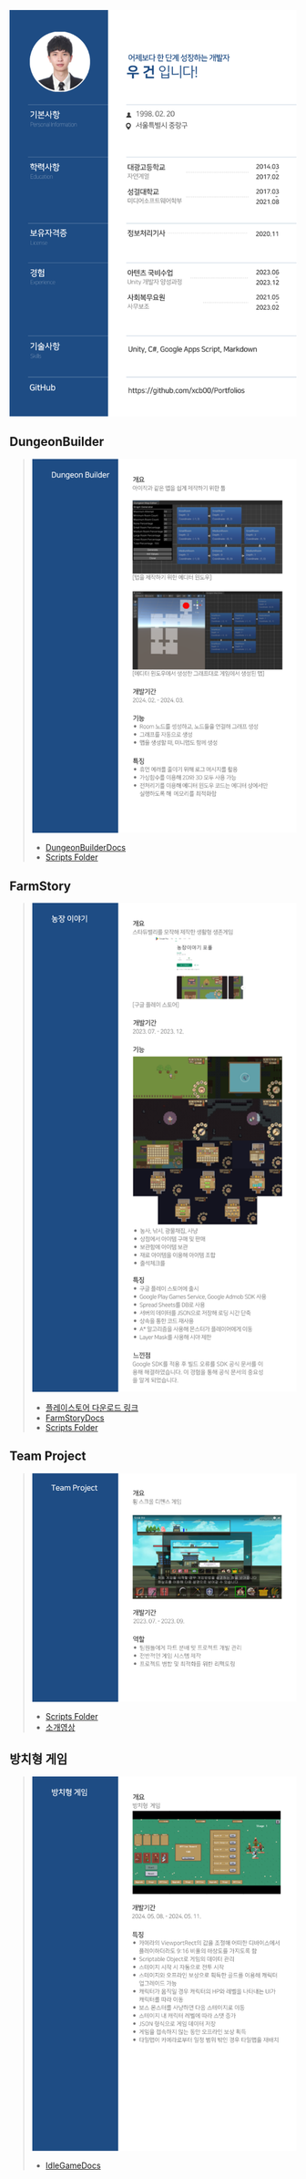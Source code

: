 ![Portfolio](https://raw.githubusercontent.com/xcb00/Portfolios/main/Folder/Resources/Portfolios%20(0).png)
## DungeonBuilder
> ![Portfolio](https://raw.githubusercontent.com/xcb00/Portfolios/main/Folder/Resources/Portfolios%20(2).png)
> - [DungeonBuilderDocs](https://github.com/xcb00/Portfolios/blob/main/Folder/DungeonBuilderDocs.md)
> - [Scripts Folder](https://github.com/xcb00/Portfolios/tree/main/Folder/Scripts/DungeonBuilder)

## FarmStory
> ![Portfolio](https://raw.githubusercontent.com/xcb00/Portfolios/main/Folder/Resources/Portfolios%20(3).png)
> - [플레이스토어 다운로드 링크](https://play.google.com/store/apps/details?id=com.geon.farmstory)
> - [FarmStoryDocs](https://github.com/xcb00/Portfolios/blob/main/Folder/FarmStoryDocs.md)
> - [Scripts Folder](https://github.com/xcb00/Portfolios/tree/main/Folder/Scripts/Farmstory)

## Team Project
> ![Portfolio](https://raw.githubusercontent.com/xcb00/Portfolios/main/Folder/Resources/Portfolios%20(4).png)
> - [Scripts Folder](https://github.com/xcb00/Portfolios/tree/main/Folder/Scripts/TeamProject)
> - [소개영상](https://www.youtube.com/watch?v=baY5OeMPuSk)

## 방치형 게임
> ![Portfolio](https://github.com/xcb00/Portfolios/blob/main/Folder/Resources/Portfolios%20(5).png)
> - [IdleGameDocs](https://github.com/xcb00/Portfolios/blob/main/Folder/IdleGame.md)

